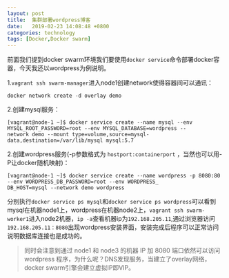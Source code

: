 ```yaml
---
layout: post
title:  集群部署wordpress博客
date:   2019-02-23 14:08:48 +0800
categories: technology
tags: [Docker,Docker swarm]
---
```

前面我们提到docker swarm环境我们要使用`docker service`命令部署docker容器，今天我还以wordpress为例说明。

1.`vagrant ssh swarm-manager`进入node1创建network使得容器间可以通讯：

```shell
docker network create -d overlay demo
```

2.创建mysql服务：

``` shell
[vagrant@node-1 ~]$ docker service create --name mysql --env MYSQL_ROOT_PASSWORD=root --env MYSQL_DATABASE=wordpress --
network demo --mount type=volume,source=mysql-data,destination=/var/lib/mysql mysql:5.7
```
2.创建wordpress服务(-p参数格式为 `hostport:containerport` ，当然也可以用-P让docker随机映射)：

``` shell
[vagrant@node-1 ~]$ docker service create --name wordpress -p 8080:80 --env WORDPRESS_DB_PASSWORD=root --env WORDPRESS_
DB_HOST=mysql --network demo wordpress
```
分别执行`docker service ps mysql`和`docker service ps wordpress`可以看到mysql在机器node1上，wordpress在机器node2上，`vagrant ssh swarm-worker1`进入node2机器，`ip -a`查看机器ip为`192.168.205.11`,通过浏览器访问`192.168.205.11：8080`出现wordpress安装界面，安装完成后程序可以正常访问说明数据库连接也是成功的。

>同时会注意到通过 node1 和 node3 的机器 IP 加 8080 端口依然可以访问 wordpress 程序，为什么呢？DNS发现服务，当建立了overlay网络，docker swarm引擎会建立虚拟IP即VIP。
